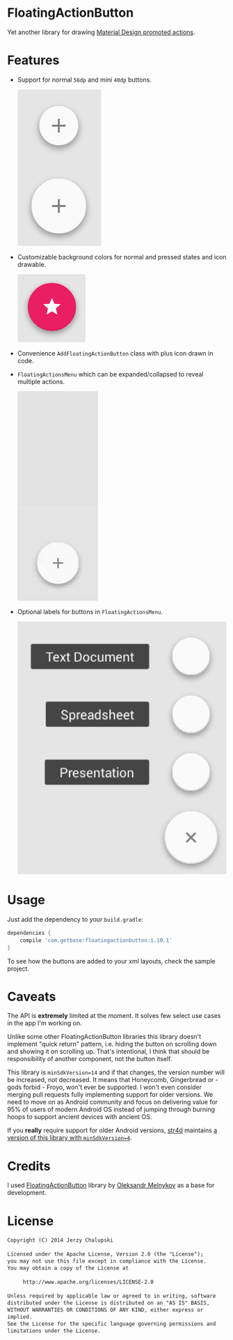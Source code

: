 FloatingActionButton
====================
Yet another library for drawing [Material Design promoted actions](http://www.google.com/design/spec/patterns/promoted-actions.html).

Features
========
* Support for normal `56dp` and mini `40dp` buttons.

  ![Demo](screenshots/buttons.png)

* Customizable background colors for normal and pressed states and icon drawable.

  ![Demo](screenshots/custom.png)

* Convenience `AddFloatingActionButton` class with plus icon drawn in code.
* `FloatingActionsMenu` which can be expanded/collapsed to reveal multiple actions.

  ![Demo](screenshots/menu.gif)

* Optional labels for buttons in `FloatingActionsMenu`.

  ![Demo](screenshots/labels.png)

Usage
=====
Just add the dependency to your `build.gradle`:

```groovy
dependencies {
    compile 'com.getbase:floatingactionbutton:1.10.1'
}
```

To see how the buttons are added to your xml layouts, check the sample project.

Caveats
=======
The API is **extremely** limited at the moment. It solves few select use cases in the app I'm working on.

Unlike some other FloatingActionButton libraries this library doesn't implement "quick return" pattern, i.e. hiding the button on scrolling down and showing it on scrolling up. That's intentional, I think that should be responsibility of another component, not the button itself.

This library is `minSdkVersion=14` and if that changes, the version number will be increased, not decreased. It means that Honeycomb, Gingerbread or - gods forbid - Froyo, won't ever be supported. I won't even consider merging pull requests fully implementing support for older versions. We need to move on as Android community and focus on delivering value for 95% of users of modern Android OS instead of jumping through burning hoops to support ancient devices with ancient OS.

If you **really** require support for older Android versions, [str4d](https://github.com/str4d) maintains [a version of this library with `minSdkVersion=4`](https://github.com/str4d/android-floating-action-button).

Credits
=======
I used [FloatingActionButton](https://github.com/makovkastar/FloatingActionButton) library by [Oleksandr Melnykov](https://github.com/makovkastar) as a base for development.

License
=======

    Copyright (C) 2014 Jerzy Chalupski

    Licensed under the Apache License, Version 2.0 (the "License");
    you may not use this file except in compliance with the License.
    You may obtain a copy of the License at

         http://www.apache.org/licenses/LICENSE-2.0

    Unless required by applicable law or agreed to in writing, software
    distributed under the License is distributed on an "AS IS" BASIS,
    WITHOUT WARRANTIES OR CONDITIONS OF ANY KIND, either express or implied.
    See the License for the specific language governing permissions and
    limitations under the License.
